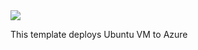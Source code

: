<a href="https://portal.azure.com/#create/Microsoft.Template/uri/https%3A%2F%2Fraw.githubusercontent.com%2Fdlaskarzhevsky%2Fansible-in-ado%2Fmain%2Fcreate-ubuntu-vm-in-azure%2Fcreate-ubuntu-vm-in-azure.json" target="_blank">
  <img src="https://aka.ms/deploytoazurebutton"/>
</a>

This template deploys Ubuntu VM to Azure
